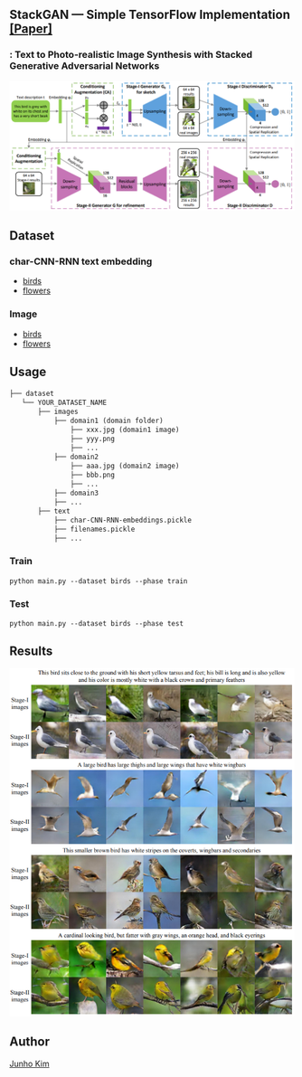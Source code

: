 ## StackGAN &mdash; Simple TensorFlow Implementation [[Paper]](https://arxiv.org/abs/1612.03242)
### : Text to Photo-realistic Image Synthesis with Stacked Generative Adversarial Networks

<div align="center">
  <img src="./assets/teaser.png">
</div>

## Dataset
### char-CNN-RNN text embedding
* [birds](https://drive.google.com/open?id=0B3y_msrWZaXLT1BZdVdycDY5TEE)
* [flowers](https://drive.google.com/open?id=0B3y_msrWZaXLaUc0UXpmcnhaVmM)

### Image
* [birds](http://www.vision.caltech.edu/visipedia/CUB-200-2011.html)
* [flowers](http://www.robots.ox.ac.uk/~vgg/data/flowers/102/)

## Usage
```
├── dataset
   └── YOUR_DATASET_NAME
       ├── images
           ├── domain1 (domain folder)
               ├── xxx.jpg (domain1 image)
               ├── yyy.png
               ├── ...
           ├── domain2
               ├── aaa.jpg (domain2 image)
               ├── bbb.png
               ├── ...
           ├── domain3
           ├── ...
       ├── text
           ├── char-CNN-RNN-embeddings.pickle
           ├── filenames.pickle
           ├── ...
```

### Train
```
python main.py --dataset birds --phase train
```

### Test
```
python main.py --dataset birds --phase test
```

## Results
<div align="center">
  <img src="./assets/result.png">
</div>

## Author
[Junho Kim](http://bit.ly/jhkim_ai)
